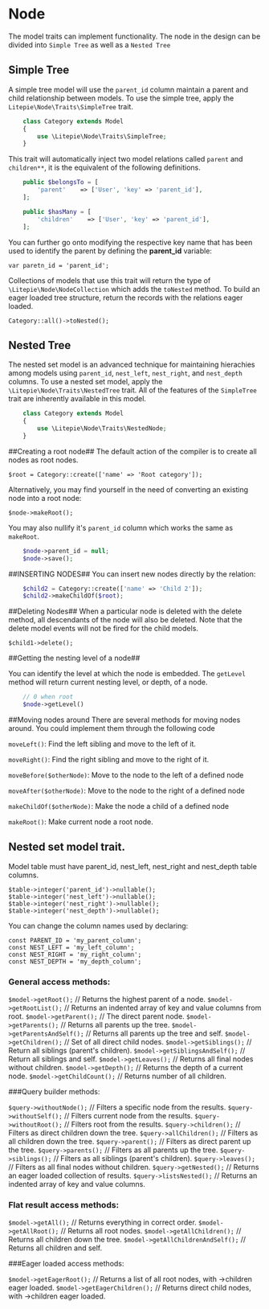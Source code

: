 # Node

The model traits can implement functionality. The node in the design can be divided into `Simple Tree` as well as a `Nested Tree`

## Simple Tree
A simple tree model will use the `parent_id` column maintain a parent and child relationship between models. To use the simple tree, apply the `Litepie\Node\Traits\SimpleTree` trait.

```php
	class Category extends Model
	{
	    use \Litepie\Node\Traits\SimpleTree;
	}
```

This trait will automatically inject two model relations called `parent` and `children**`, it is the equivalent of the following definitions.


```php
	public $belongsTo = [
	    'parent'    => ['User', 'key' => 'parent_id'],
	];

	public $hasMany = [
	    'children'    => ['User', 'key' => 'parent_id'],
	];
```

You can further go onto modifying the respective key name that has been used to identify the parent by defining the **parent_id** variable:

	var paretn_id = 'parent_id';

Collections of models that use this trait will return the type of `\Litepie\Node\NodeCollection` which adds the `toNested` method. To build an eager loaded tree structure, return the records with the relations eager loaded.

	Category::all()->toNested();

## Nested Tree
The nested set model is an advanced technique for maintaining hierachies among models using `parent_id`, `nest_left`, `nest_right`, and `nest_depth` columns. To use a nested set model, apply the `\Litepie\Node\Traits\NestedTree` trait. All of the features of the `SimpleTree` trait are inherently available in this model.

```php
	class Category extends Model
	{
	    use \Litepie\Node\Traits\NestedNode;
	}
```

##Creating a root node##
The default action of the compiler is to create all nodes as root nodes.

	$root = Category::create(['name' => 'Root category']);

Alternatively, you may find yourself in the need of converting an existing node into a root node:

	$node->makeRoot();

You may also nullify it's `parent_id` column which works the same as `makeRoot`.

```php
	$node->parent_id = null;
	$node->save();
```

##INSERTING NODES##
You can insert new nodes directly by the relation:

```php
	$child2 = Category::create(['name' => 'Child 2']);
	$child2->makeChildOf($root);
```
##Deleting Nodes##
When a particular node is deleted with the delete method, all descendants of the node will also be deleted. Note that the delete model events will not be fired for the child models.

	$child1->delete();

##Getting the nesting level of a node##

You can identify the level at which the node is embedded. The `getLevel` method will return current nesting level, or depth, of a node.


```php
	// 0 when root
	$node->getLevel()
```

##Moving nodes around
There are several methods for moving nodes around. You could implement them through the following code

`moveLeft()`: Find the left sibling and move to the left of it. 

`moveRight()`: Find the right sibling and move to the right of it. 

`moveBefore($otherNode)`: Move to the node to the left of a defined node 

`moveAfter($otherNode)`: Move to the node to the right of a defined node 

`makeChildOf($otherNode)`: Make the node a child of a defined node

`makeRoot()`: Make current node a root node.

## Nested set model trait.

Model table must have parent_id, nest_left, nest_right and nest_depth table columns.
```
$table->integer('parent_id')->nullable();
$table->integer('nest_left')->nullable();
$table->integer('nest_right')->nullable();
$table->integer('nest_depth')->nullable();
```
You can change the column names used by declaring:
```
const PARENT_ID = 'my_parent_column';
const NEST_LEFT = 'my_left_column';
const NEST_RIGHT = 'my_right_column';
const NEST_DEPTH = 'my_depth_column';
```
### General access methods:

`$model->getRoot();` // Returns the highest parent of a node.
`$model->getRootList();` // Returns an indented array of key and value columns from root.
`$model->getParent();` // The direct parent node.
`$model->getParents();` // Returns all parents up the tree.
`$model->getParentsAndSelf();` // Returns all parents up the tree and self.
`$model->getChildren();` // Set of all direct child nodes.
`$model->getSiblings();` // Return all siblings (parent's children).
`$model->getSiblingsAndSelf();` // Return all siblings and self.
`$model->getLeaves();` // Returns all final nodes without children.
`$model->getDepth();` // Returns the depth of a current node.
`$model->getChildCount();` // Returns number of all children.


###Query builder methods:

`$query->withoutNode();` 	// Filters a specific node from the results.
`$query->withoutSelf();` 	// Filters current node from the results.
`$query->withoutRoot();` 	// Filters root from the results.
`$query->children();` 	// Filters as direct children down the tree.
`$query->allChildren();` 	// Filters as all children down the tree.
`$query->parent();` 	// Filters as direct parent up the tree.
`$query->parents();` 	// Filters as all parents up the tree.
`$query->siblings();` 	// Filters as all siblings (parent's children).
`$query->leaves();` 	// Filters as all final nodes without children.
`$query->getNested();` 	// Returns an eager loaded collection of results.
`$query->listsNested();` 	// Returns an indented array of key and value columns.

### Flat result access methods:

`$model->getAll();` // Returns everything in correct order.
`$model->getAllRoot();` // Returns all root nodes.
`$model->getAllChildren();` // Returns all children down the tree.
`$model->getAllChildrenAndSelf();` // Returns all children and self.

###Eager loaded access methods:

`$model->getEagerRoot();` // Returns a list of all root nodes, with ->children eager loaded.
`$model->getEagerChildren();` // Returns direct child nodes, with ->children eager loaded.

